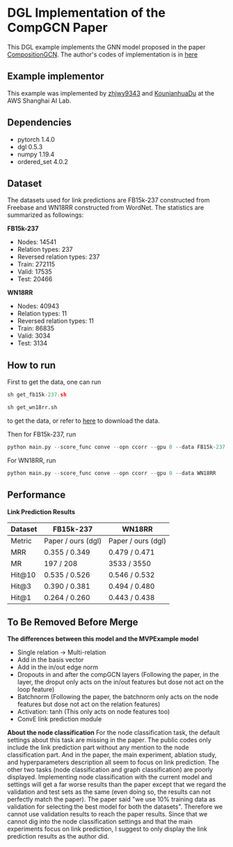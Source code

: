 # DGL Implementation of the CompGCN Paper

This DGL example implements the GNN model proposed in the paper [CompositionGCN](https://arxiv.org/abs/1911.03082). 
The author's codes of implementation is in [here](https://github.com/malllabiisc/CompGCN)

Example implementor
----------------------
This example was implemented by [zhjwy9343](https://github.com/zhjwy9343) and [KounianhuaDu](https://github.com/KounianhuaDu) at the AWS Shanghai AI Lab.

Dependencies
----------------------
- pytorch 1.4.0
- dgl 0.5.3
- numpy 1.19.4
- ordered_set 4.0.2

Dataset
---------------------------------------
The datasets used for link predictions are FB15k-237 constructed from Freebase and WN18RR constructed from WordNet. The statistics are summarized as followings:

**FB15k-237** 

- Nodes: 14541
- Relation types: 237
- Reversed relation types: 237
- Train: 272115
- Valid: 17535
- Test: 20466

**WN18RR** 

- Nodes: 40943
- Relation types: 11
- Reversed relation types: 11
- Train: 86835
- Valid: 3034
- Test: 3134

How to run
--------------------------------
First to get the data, one can run 

```python
sh get_fb15k-237.sh
```
```python
sh get_wn18rr.sh
```

to get the data, or refer to [here](https://github.com/malllabiisc/CompGCN) to download the data.

Then for FB15k-237, run

```python
python main.py --score_func conve --opn ccorr --gpu 0 --data FB15k-237
```

For WN18RR, run

```python
python main.py --score_func conve --opn ccorr --gpu 0 --data WN18RR
```


Performance
-------------------------
**Link Prediction Results**

| Dataset |        FB15k-237         |          WN18RR          |
|---------| ------------------------ | ------------------------ |
|  Metric |    Paper   /  ours (dgl) |    Paper   /  ours (dgl) |
|   MRR   |    0.355   /    0.349    |    0.479   /    0.471    |
|   MR    |     197    /     208     |    3533    /     3550    |
| Hit@10  |    0.535   /   0.526     |    0.546   /    0.532    |
|  Hit@3  |    0.390   /    0.381    |    0.494   /    0.480    |
|  Hit@1  |    0.264   /    0.260    |    0.443   /    0.438    |

To Be Removed Before Merge
-------------------------
**The differences between this model and the MVPExample model**

- Single relation ->  Multi-relation
- Add in the basis vector
- Add in the in/out edge norm
- Dropouts in and after the compGCN layers (Following the paper, in the layer, the droput only acts on the in/out features but dose not act on the loop feature)
- Batchnorm (Following the paper, the batchnorm only acts on the node features but dose not act on the relation features)
- Activation: tanh (This only acts on node features too)
- ConvE link prediction module

**About the node classification**
For the node classification task, the default settings about this task are missing in the paper. The public codes only include the link prediction part without any mention to the node classification part. And in the paper, the main experiment, ablation study, and hyperparameters description all seem to focus on link prediction. The other two tasks (node classification and graph classification) are poorly displayed. Implementing node classification with the current model and settings will get a far worse results than the paper except that we regard the validation and test sets as the same (even doing so, the results can not perfectly match the paper). The paper said "we use 10% training data as validation for selecting the best model for both the datasets". Therefore we cannot use validation results to reach the paper results. Since that we cannot dig into the node classification settings and that the main experiments focus on link prediction, I suggest to only display the link prediction results as the author did.


